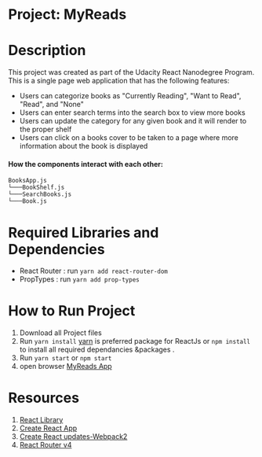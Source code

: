 # Project: MyReads

# Description

  This project was created as part of the Udacity React Nanodegree Program. This is a single page web application that has the following features:
  - Users can categorize books as "Currently Reading", "Want to Read", "Read", and "None"
  - Users can enter search terms into the search box to view more books
  - Users can update the category for any given book and it will render to the proper shelf
  - Users can click on a books cover to be taken to a page where more information about the book is displayed

  #### How the components interact with each other:

```
BooksApp.js
└───BookShelf.js
└───SearchBooks.js
└───Book.js

```


# Required Libraries and Dependencies
   - React Router : run `yarn add react-router-dom`
   - PropTypes : run `yarn add prop-types`

# How to Run Project
   1.  Download all Project files
   2.  Run `yarn install` [yarn](https://yarnpkg.com/en/) is preferred package for ReactJs or `npm install` to install all required dependancies &packages .
   3.  Run `yarn start`  or `npm start`
   3.  open browser [MyReads App](http://localhost:3000/)

# Resources

   1. [React Library](https://facebook.github.io/react/)
   2. [Create React App](https://facebook.github.io/react/blog/2016/07/22/create-apps-with-no-configuration.html)
   3. [Create React updates-Webpack2](https://facebook.github.io/react/blog/2017/05/18/whats-new-in-create-react-app.html)
   4. [React Router v4](https://tylermcginnis.com/build-your-own-react-router-v4/)